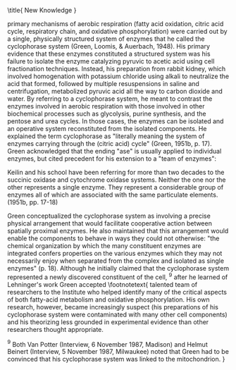 \title{
New Knowledge
}

primary mechanisms of aerobic respiration (fatty acid oxidation, citric acid cycle, respiratory chain, and oxidative phosphorylation) were carried out by a single, physically structured system of enzymes that he called the cyclophorase system (Green, Loomis, \& Auerbach, 1948). His primary evidence that these enzymes constituted a structured system was his failure to isolate the enzyme catalyzing pyruvic to acetic acid using cell fractionation techniques. Instead, his preparation from rabbit kidney, which involved homogenation with potassium chloride using alkali to neutralize the acid that formed, followed by multiple resuspensions in saline and centrifugation, metabolized pyruvic acid all the way to carbon dioxide and water. By referring to a cyclophorase system, he meant to contrast the enzymes involved in aerobic respiration with those involved in other biochemical processes such as glycolysis, purine synthesis, and the pentose and urea cycles. In those cases, the enzymes can be isolated and an operative system reconstituted from the isolated components. He explained the term cyclophorase as "literally meaning the system of enzymes carrying through the (citric acid) cycle" (Green, 1951b, p. 17). Green acknowledged that the ending "ase" is usually applied to individual enzymes, but cited precedent for his extension to a "team of enzymes":

Keilin and his school have been referring for more than two decades to the succinic oxidase and cytochrome oxidase systems. Neither the one nor the other represents a single enzyme. They represent a considerable group of enzymes all of which are associated with the same particulate elements. (1951b, pp. 17-18)

Green conceptualized the cyclophorase system as involving a precise physical arrangement that would facilitate cooperative action between spatially proximal enzymes. He also maintained that this arrangement would enable the components to behave in ways they could not otherwise: "the chemical organization by which the many constituent enzymes are integrated confers properties on the various enzymes which they may not necessarily enjoy when separated from the complex and isolated as single enzymes" (p. 18). Although he initially claimed that the cyclophorase system represented a newly discovered constituent of the cell, ${ }^{9}$ after he learned of Lehninger's work Green accepted
\footnotetext{
talented team of researchers to the Institute who helped identify many of the critical aspects of both fatty-acid metabolism and oxidative phosphorylation. His own research, however, became increasingly suspect (his preparations of his cyclophorase system were contaminated with many other cell components) and his theorizing less grounded in experimental evidence than other researchers thought appropriate.

${ }^{9}$ Both Van Potter (Interview, 6 November 1987, Madison) and Helmut Beinert (Interview, 5 November 1987, Milwaukee) noted that Green had to be convinced that his cyclophorase system was linked to the mitochondrion.
}